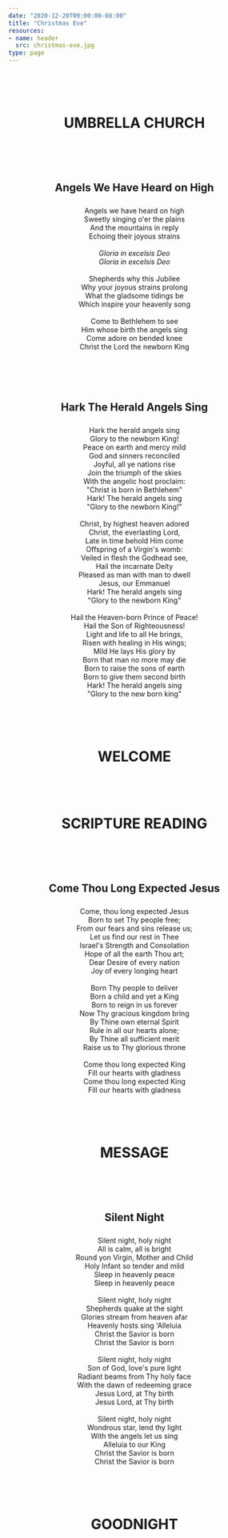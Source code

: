 ```yaml
---
date: "2020-12-20T09:00:00-08:00"
title: "Christmas Eve"
resources:
- name: header
  src: christmas-eve.jpg
type: page
---
```

<style>
  h1 {
    margin-top: 100px;
    margin-bottom: 100px;
  }
  h2 {
    margin-top: 100px;
    margin-bottom: 25px;
  }
</style>
<div style="text-align: center;">

<h1>UMBRELLA CHURCH</h1>

<h2>Angels We Have Heard on High</h2>

<p>
Angels we have heard on high<br />
Sweetly singing o'er the plains<br />
And the mountains in reply<br />
Echoing their joyous strains<br />
<br />
<i>Gloria in excelsis Deo</i><br />
<i>Gloria in excelsis Deo</i><br />
<br />
Shepherds why this Jubilee<br />
Why your joyous strains prolong<br />
What the gladsome tidings be<br />
Which inspire your heavenly song<br />
<br />
Come to Bethlehem to see<br />
Him whose birth the angels sing<br />
Come adore on bended knee<br />
Christ the Lord the newborn King<br />
</p>

<h2>Hark The Herald Angels Sing</h2>

<p>
Hark the herald angels sing<br />
Glory to the newborn King!<br />
Peace on earth and mercy mild<br />
God and sinners reconciled<br />
Joyful, all ye nations rise<br />
Join the triumph of the skies<br />
With the angelic host proclaim:<br />
"Christ is born in Bethlehem"<br />
Hark! The herald angels sing<br />
"Glory to the newborn King!"<br />
<br />
Christ, by highest heaven adored<br />
Christ, the everlasting Lord,<br />
Late in time behold Him come<br />
Offspring of a Virgin's womb:<br />
Veiled in flesh the Godhead see,<br />
Hail the incarnate Deity<br />
Pleased as man with man to dwell<br />
Jesus, our Emmanuel<br />
Hark! The herald angels sing<br />
"Glory to the newborn King"<br />
<br />
Hail the Heaven-born Prince of Peace!<br />
Hail the Son of Righteousness!<br />
Light and life to all He brings,<br />
Risen with healing in His wings;<br />
Mild He lays His glory by<br />
Born that man no more may die<br />
Born to raise the sons of earth<br />
Born to give them second birth<br />
Hark! The herald angels sing<br />
"Glory to the new born king"<br />
</p>

<h1>WELCOME</h1>

<h1>SCRIPTURE READING</h1>

<h2>Come Thou Long Expected Jesus</h2>

<p>
Come, thou long expected Jesus<br />
Born to set Thy people free;<br />
From our fears and sins release us;<br />
Let us find our rest in Thee<br />
Israel's Strength and Consolation<br />
Hope of all the earth Thou art;<br />
Dear Desire of every nation<br />
Joy of every longing heart<br />
<br />
Born Thy people to deliver<br />
Born a child and yet a King<br />
Born to reign in us forever<br />
Now Thy gracious kingdom bring<br />
By Thine own eternal Spirit<br />
Rule in all our hearts alone;<br />
By Thine all sufficient merit<br />
Raise us to Thy glorious throne<br />
<br />
Come thou long expected King<br />
Fill our hearts with gladness<br />
Come thou long expected King<br />
Fill our hearts with gladness<br />
</p>

<h1>MESSAGE</h1>

<h2>Silent Night</h2>

<p>
Silent night, holy night<br />
All is calm, all is bright<br />
Round yon Virgin, Mother and Child<br />
Holy Infant so tender and mild<br />
Sleep in heavenly peace<br />
Sleep in heavenly peace<br />
 <br />
Silent night, holy night<br />
Shepherds quake at the sight<br />
Glories stream from heaven afar<br />
Heavenly hosts sing 'Alleluia<br />
Christ the Savior is born<br />
Christ the Savior is born<br />
 <br />
Silent night, holy night<br />
Son of God, love's pure light<br />
Radiant beams from Thy holy face<br />
With the dawn of redeeming grace<br />
Jesus Lord, at Thy birth<br />
Jesus Lord, at Thy birth<br />
 <br />
Silent night, holy night<br />
Wondrous star, lend thy light<br />
With the angels let us sing<br />
Alleluia to our King<br />
Christ the Savior is born<br />
Christ the Savior is born<br />
</p>

<h1>GOODNIGHT</h1>

</div>